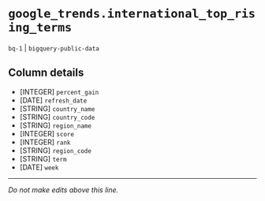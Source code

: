 # `google_trends.international_top_rising_terms`
`bq-1` | `bigquery-public-data`

## Column details
* [INTEGER]   `percent_gain`
* [DATE]      `refresh_date`
* [STRING]    `country_name`
* [STRING]    `country_code`
* [STRING]    `region_name`
* [INTEGER]   `score`
* [INTEGER]   `rank`
* [STRING]    `region_code`
* [STRING]    `term`
* [DATE]      `week`

-------------------------------------------------------------------------------
*Do not make edits above this line.*
